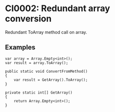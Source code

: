 # CI0002: Redundant array conversion
Redundant ToArray method call on array.

## Examples
```
var array = Array.Empty<int>();
var result = array.ToArray();
```

```
public static void ConvertFromMethod()
{
    var result = GetArray().ToArray();
}

private static int[] GetArray()
{
    return Array.Empty<int>();
}
```